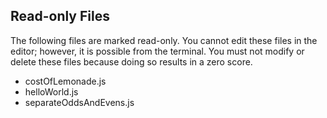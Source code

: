 ## Read-only Files
The following files are marked read-only. You cannot edit these files
in the editor; however, it is possible from the terminal. You must not
modify or delete these files because doing so results in a zero score.

* costOfLemonade.js
* helloWorld.js
* separateOddsAndEvens.js